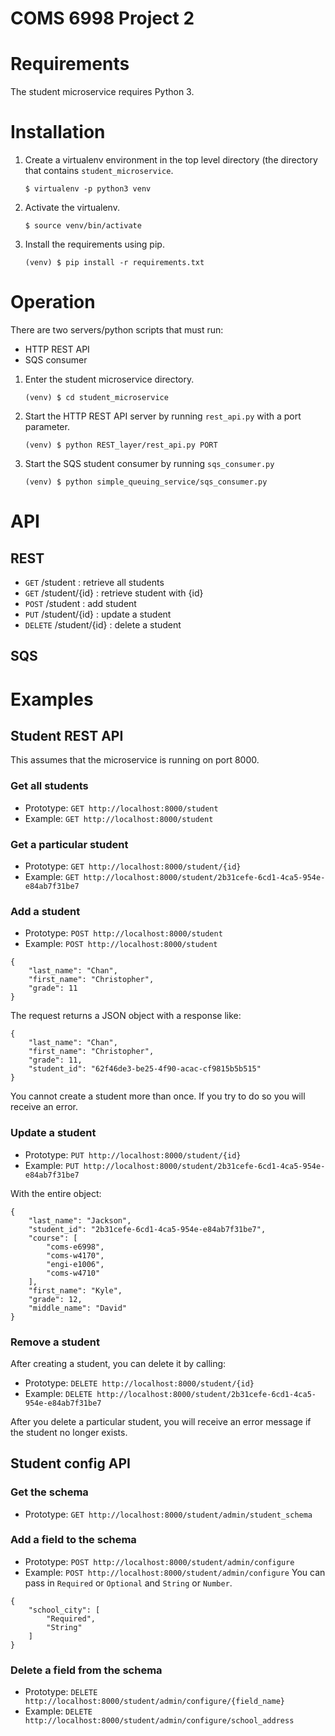 # COMS 6998 Project 2

# Requirements
The student microservice requires Python 3.

# Installation
1. Create a virtualenv environment in the top level directory (the directory that contains `student_microservice`.

    `$ virtualenv -p python3 venv`
2. Activate the virtualenv.
    
    `$ source venv/bin/activate`
2. Install the requirements using pip.

    `(venv) $ pip install -r requirements.txt`

# Operation
There are two servers/python scripts that must run:
* HTTP REST API
* SQS consumer

1. Enter the student microservice directory.

    `(venv) $ cd student_microservice`
2. Start the HTTP REST API server by running `rest_api.py` with a port parameter.

    `(venv) $ python REST_layer/rest_api.py PORT`
3. Start the SQS student consumer by running `sqs_consumer.py`
 
    `(venv) $ python simple_queuing_service/sqs_consumer.py`

# API
## REST

* `GET` /student : retrieve all students
* `GET` /student/{id} : retrieve student with {id}
* `POST` /student : add student
* `PUT` /student/{id} : update a student
* `DELETE` /student/{id} : delete a student

## SQS

# Examples

## Student REST API
This assumes that the microservice is running on port 8000.

### Get all students
* Prototype: `GET http://localhost:8000/student`
* Example: `GET http://localhost:8000/student`

### Get a particular student
* Prototype: `GET http://localhost:8000/student/{id}`
* Example: `GET http://localhost:8000/student/2b31cefe-6cd1-4ca5-954e-e84ab7f31be7`

### Add a student
* Prototype: `POST http://localhost:8000/student`
* Example: `POST http://localhost:8000/student`
```
{
    "last_name": "Chan",
    "first_name": "Christopher",
    "grade": 11
}
```

The request returns a JSON object with a response like:
```
{
    "last_name": "Chan",
    "first_name": "Christopher",
    "grade": 11,
    "student_id": "62f46de3-be25-4f90-acac-cf9815b5b515"
}
```

You cannot create a student more than once. If you try to do so you will receive an error.

### Update a student
* Prototype: `PUT http://localhost:8000/student/{id}`
* Example: `PUT http://localhost:8000/student/2b31cefe-6cd1-4ca5-954e-e84ab7f31be7`

With the entire object:
```
{
    "last_name": "Jackson",
    "student_id": "2b31cefe-6cd1-4ca5-954e-e84ab7f31be7",
    "course": [
        "coms-e6998",
        "coms-w4170",
        "engi-e1006",
        "coms-w4710"
    ],
    "first_name": "Kyle",
    "grade": 12,
    "middle_name": "David"
}
```

### Remove a student
After creating a student, you can delete it by calling:
* Prototype: `DELETE http://localhost:8000/student/{id}`
* Example: `DELETE http://localhost:8000/student/2b31cefe-6cd1-4ca5-954e-e84ab7f31be7`

After you delete a particular student, you will receive an error message if the student no longer exists.

## Student config API

### Get the schema
* Prototype: `GET http://localhost:8000/student/admin/student_schema`

### Add a field to the schema
* Prototype: `POST http://localhost:8000/student/admin/configure`
* Example: `POST http://localhost:8000/student/admin/configure`
You can pass in `Required` or `Optional` and `String` or `Number`.

```
{
    "school_city": [
        "Required",
        "String"
    ]
}
```

### Delete a field from the schema
* Prototype: `DELETE http://localhost:8000/student/admin/configure/{field_name}`
* Example: `DELETE http://localhost:8000/student/admin/configure/school_address`